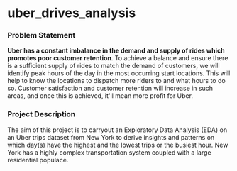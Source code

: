 # uber_drives_analysis

### Problem Statement
**Uber has a constant imbalance in the demand and supply of rides which promotes poor customer retention**. To achieve a balance and ensure there is a  sufficient supply of rides to match the demand of customers, we will identify peak hours of the day in the most occurring start locations. This will help to know the locations to dispatch more riders to and what hours to do so. Customer satisfaction and customer retention will increase in such areas, and once this is achieved, it'll mean more profit for Uber.

### Project Description
The aim of this project is to carryout an Exploratory Data Analysis (EDA) on an Uber trips dataset from New York to derive insights and patterns on which day(s) have the highest and the lowest trips or the busiest hour.  New York has a highly complex transportation system coupled with a large residential populace.
